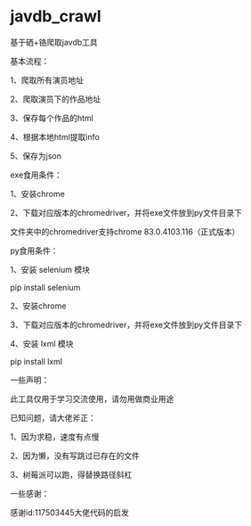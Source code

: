 # javdb_crawl

基于硒+铬爬取javdb工具

基本流程：

1、爬取所有演员地址

2、爬取演员下的作品地址

3、保存每个作品的html

4、根据本地html提取info

5、保存为json

exe食用条件：

1、安装chrome

2、下载对应版本的chromedriver，并将exe文件放到py文件目录下

文件夹中的chromedriver支持chrome 83.0.4103.116（正式版本）

py食用条件：

1、安装 selenium 模块

pip install selenium

2、安装chrome

3、下载对应版本的chromedriver，并将exe文件放到py文件目录下

4、安装 lxml 模块

pip install lxml

一些声明：

此工具仅用于学习交流使用，请勿用做商业用途

已知问题，请大佬斧正：

1、因为求稳，速度有点慢

2、因为懒，没有写跳过已存在的文件

3、树莓派可以跑，得替换路径斜杠




一些感谢：

感谢id:117503445大佬代码的启发

